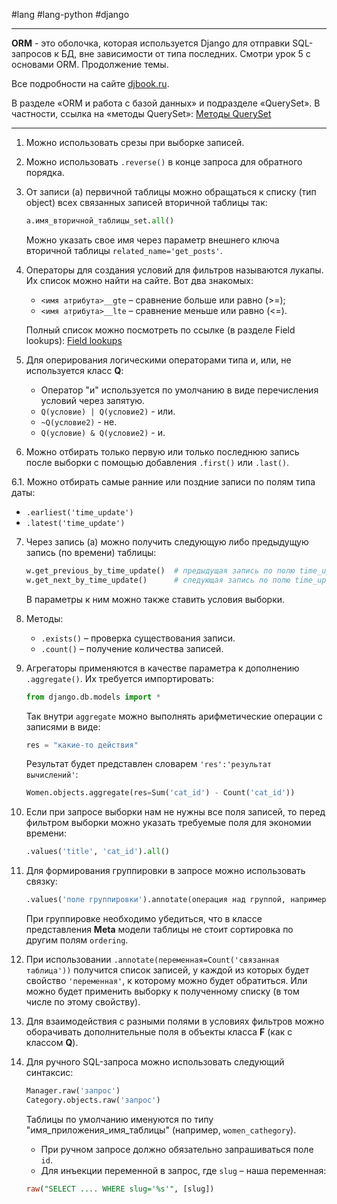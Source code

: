 #lang #lang-python #django

---
**ORM** - это оболочка, которая используется Django для отправки SQL-запросов к БД, вне зависимости от типа последних. Смотри урок 5 с основами ORM. Продолжение темы.

Все подробности на сайте [djbook.ru](https://djbook.ru/rel3.0/).

В разделе «ORM и работа с базой данных» и подразделе «QuerySet». В частности, ссылка на «методы QuerySet»:
[Методы QuerySet](https://djbook.ru/rel3.0/ref/models/querysets.html)

---

1. Можно использовать срезы при выборке записей.

2. Можно использовать `.reverse()` в конце запроса для обратного порядка.

3. От записи (a) первичной таблицы можно обращаться к списку (тип object) всех связанных записей вторичной таблицы так: 
   ```python
   a.имя_вторичной_таблицы_set.all()
   ```
   Можно указать свое имя через параметр внешнего ключа вторичной таблицы `related_name='get_posts'`.

4. Операторы для создания условий для фильтров называются лукапы. Их список можно найти на сайте. Вот два знакомых:
   - `<имя атрибута>__gte` – сравнение больше или равно (>=);
   - `<имя атрибута>__lte` – сравнение меньше или равно (<=).
   
   Полный список можно посмотреть по ссылке (в разделе Field lookups):
   [Field lookups](https://djbook.ru/rel3.0/ref/models/querysets.html)

5. Для оперирования логическими операторами типа и, или, не используется класс **Q**:
   - Оператор "и" используется по умолчанию в виде перечисления условий через запятую.
   - `Q(условие) | Q(условие2)` - или.
   - `~Q(условие2)` - не.
   - `Q(условие) & Q(условие2)` - и.

6. Можно отбирать только первую или только последнюю запись после выборки с помощью добавления `.first()` или `.last()`.

6.1. Можно отбирать самые ранние или поздние записи по полям типа даты:
   - `.earliest('time_update')`
   - `.latest('time_update')`

7. Через запись (а) можно получить следующую либо предыдущую запись (по времени) таблицы:
   ```python
   w.get_previous_by_time_update()  # предыдущая запись по полю time_update
   w.get_next_by_time_update()      # следующая запись по полю time_update
   ```
   В параметры к ним можно также ставить условия выборки.

8. Методы:
   - `.exists()` – проверка существования записи.
   - `.count()` – получение количества записей.

9. Агрегаторы применяются в качестве параметра к дополнению `.aggregate()`. Их требуется импортировать:
   ```python
   from django.db.models import *
   ```
   Так внутри `aggregate` можно выполнять арифметические операции с записями в виде:
   ```python
   res = "какие-то действия"
   ```
   Результат будет представлен словарем `'res':'результат вычислений'`:
   ```python
   Women.objects.aggregate(res=Sum('cat_id') - Count('cat_id'))
   ```

10. Если при запросе выборки нам не нужны все поля записей, то перед фильтром выборки можно указать требуемые поля для экономии времени:
    ```python
    .values('title', 'cat_id').all()
    ```

11. Для формирования группировки в запросе можно использовать связку:
    ```python
    .values('поле группировки').annotate(операция над группой, например count(id))
    ```
    При группировке необходимо убедиться, что в классе представления **Meta** модели таблицы не стоит сортировка по другим полям `ordering`.

12. При использовании `.annotate(переменная=Count('связанная таблица'))` получится список записей, у каждой из которых будет свойство `'переменная'`, к которому можно будет обратиться. Или можно будет применить выборку к полученному списку (в том числе по этому свойству).

13. Для взаимодействия с разными полями в условиях фильтров можно оборачивать дополнительные поля в объекты класса **F** (как с классом **Q**).

14. Для ручного SQL-запроса можно использовать следующий синтаксис:
    ```python
    Manager.raw('запрос')
    Category.objects.raw('запрос')
    ```
    Таблицы по умолчанию именуются по типу "имя_приложения_имя_таблицы" (например, `women_cathegory`).

    - При ручном запросе должно обязательно запрашиваться поле `id`.
    - Для инъекции переменной в запрос, где `slug` – наша переменная:
    ```sql
    raw("SELECT .... WHERE slug='%s'", [slug])
    ```
